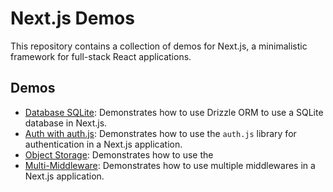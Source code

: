 # Next.js Demos

This repository contains a collection of demos for Next.js, a minimalistic framework for full-stack React applications.

## Demos

- [Database SQLite](./database-sqlite): Demonstrates how to use Drizzle ORM to use a SQLite database in Next.js.
- [Auth with auth.js](./auth-with-auth.js): Demonstrates how to use the `auth.js` library for authentication in a Next.js application.
- [Object Storage](./object-storage): Demonstrates how to use the
- [Multi-Middleware](./multi-middleware): Demonstrates how to use multiple middlewares in a Next.js application.
